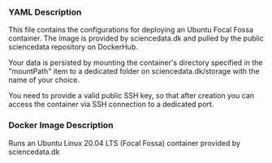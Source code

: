 ### YAML Description

This file contains the configurations for deploying an Ubuntu Focal Fossa container. The image is provided by sciencedata.dk and pulled by the public sciencedata repository on DockerHub. 

Your data is persisted by mounting the container's directory specified in the "mountPath" item to a dedicated folder on sciencedata.dk/storage with the name of your choice. 

You need to provide a valid public SSH key, so that after creation you can access the container via SSH connection to a dedicated port.  

### Docker Image Description

Runs an Ubuntu Linux 20.04 LTS (Focal Fossa) container provided by sciencedata.dk
